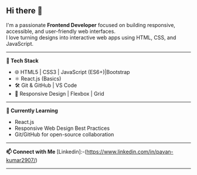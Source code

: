 ## Hi there 👋
I'm a passionate **Frontend Developer** focused on building responsive, accessible, and user-friendly web interfaces.  
I love turning designs into interactive web apps using HTML, CSS, and JavaScript.
______________________________________________________________________________________________________________________
**🔧 Tech Stack**
- 🌐 HTML5 | CSS3 | JavaScript (ES6+)|Bootstrap
- ⚛️ React.js (Basics)
- 🛠️ Git & GitHub | VS Code
- 🎨 Responsive Design | Flexbox | Grid
______________________________________________________________________________________________________________________
**🚀 Currently Learning**
- React.js
- Responsive Web Design Best Practices
- Git/GitHub for open-source collaboration
______________________________________________________________________________________________________________________
**📫 Connect with Me**
 [Linkedin]:-(https://www.linkedin.com/in/pavan-kumar2907/)
______________________________________________________________________________________________________________________
<!--
**Pavankumar2964/Pavankumar2964** is a ✨ _special_ ✨ repository because its `README.md` (this file) appears on your GitHub profile.

Here are some ideas to get you started:

- 🔭 I’m currently working on ...
- 🌱 I’m currently learning ...
- 👯 I’m looking to collaborate on ...
- 🤔 I’m looking for help with ...
- 💬 Ask me about ...
- 📫 How to reach me: ...
- 😄 Pronouns: ...
- ⚡ Fun fact: ...
-->
